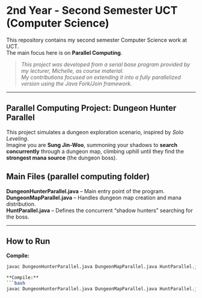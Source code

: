 # 2nd Year - Second Semester UCT (Computer Science)

This repository contains my second semester Computer Science work at UCT.  
The main focus here is on **Parallel Computing**.

> *This project was developed from a serial base program provided by my lecturer, Michelle, as course material.  
> My contributions focused on extending it into a fully parallelized version using the Java Fork/Join framework.*

---

## Parallel Computing Project: Dungeon Hunter Parallel

This project simulates a dungeon exploration scenario, inspired by *Solo Leveling*.  
Imagine you are **Sung Jin-Woo**, summoning your shadows to **search concurrently** through a dungeon map, climbing uphill until they find the **strongest mana source** (the dungeon boss).

## Main Files (parallel computing folder)
**DungeonHunterParallel.java** – Main entry point of the program.  
**DungeonMapParallel.java** – Handles dungeon map creation and mana distribution.  
**HuntParallel.java** – Defines the concurrent “shadow hunters” searching for the boss.  

---

## How to Run

**Compile:**
```bash
javac DungeonHunterParallel.java DungeonMapParallel.java HuntParallel.java  

**Compile:**
```bash
javac DungeonHunterParallel.java DungeonMapParallel.java HuntParallel.java



